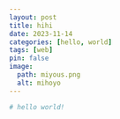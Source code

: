 ```yaml
---
layout: post
title: hihi
date: 2023-11-14
categories: [hello, world]
tags: [web]
pin: false
image:
  path: miyous.png
  alt: mihoyo
---
```


```py
# hello world!
```

